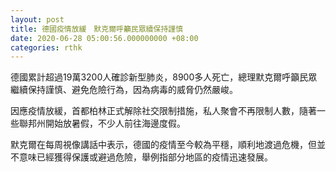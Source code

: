 ```yaml
---
layout: post
title: 德國疫情放緩　默克爾呼籲民眾續保持謹慎
date: 2020-06-28 05:00:56.000000000 +08:00
categories: rthk
---
```


德國累計超過19萬3200人確診新型肺炎，8900多人死亡，總理默克爾呼籲民眾繼續保持謹慎、避免危險行為，因為病毒的威脅仍然嚴峻。

因應疫情放緩，首都柏林正式解除社交限制措施，私人聚會不再限制人數，隨著一些聯邦州開始放暑假，不少人前往海邊度假。

默克爾在每周視像講話中表示，德國的疫情至今較為平穩，順利地渡過危機，但並不意味已經獲得保護或避過危險，舉例指部分地區的疫情迅速發展。
